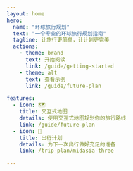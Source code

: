 ```yaml
---
layout: home
hero:
  name: "环球旅行规划"
  text: "一个专业的环球旅行规划指南"
  tagline: 让旅行更简单，让计划更完美
  actions:
    - theme: brand
      text: 开始阅读
      link: /guide/getting-started
    - theme: alt
      text: 查看示例
      link: /guide/future-plan

features:
  - icon: 🗺️
    title: 交互式地图
    details: 使用交互式地图规划你的旅行路线
    link: /guide/future-plan
  - icon: 📝
    title: 出行计划
    details: 为下一次出行做好充足的准备
    link: /trip-plan/midasia-three

---
```


<script setup>
import MapboxGlobal from './components/MapboxGlobal.vue'
</script>

<div class="map-wrapper">
  <MapboxGlobal />
</div>

<style>
:root {
  --vp-home-hero-name-color: transparent;
  --vp-home-hero-name-background: -webkit-linear-gradient(120deg, #3eaf7c 30%, #42d392);
}

/* 调整主要内容的层级 */
.VPHome {
  /* position: relative; */
  z-index: 1;
  /* background: transparent; */
}

/* 确保 hero 部分在地图上层 */
.VPHero {
  /* position: relative; */
  z-index: 10;
  /* background: transparent; */
}

/* 确保 features 部分在地图上层 */
.VPFeatures {
  /* position: relative; */
  z-index: 10;
  /* background: transparent; */
}

/* 可选：添加半透明背景使文字更易读 */
.VPHero .container {
  /* background-color: rgba(255, 255, 255, 0.8); */
  padding: 20px;
  border-radius: 10px;
}

.VPFeatures .container {
  /* background-color: rgba(255, 255, 255, 0.8); */
  padding: 20px;
  border-radius: 10px;

}

/* 添加地图包装器样式 */
.map-wrapper {
  position: fixed;
  top: 0;
  left: 0;
  width: 100%;
  height: 100vh;
  z-index: 8; /* 确保地图在最底层 */
}
</style>

